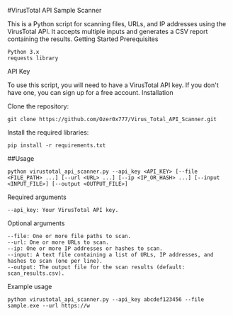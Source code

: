 #VirusTotal API Sample Scanner

This is a Python script for scanning files, URLs, and IP addresses using the VirusTotal API. It accepts multiple inputs and generates a CSV report containing the results.
Getting Started
Prerequisites

    Python 3.x
    requests library

API Key

To use this script, you will need to have a VirusTotal API key. If you don't have one, you can sign up for a free account.
Installation

  Clone the repository:

    git clone https://github.com/Ozer0x777/Virus_Total_API_Scanner.git

  Install the required libraries:

    pip install -r requirements.txt
    
    
    

##Usage

    python virustotal_api_scanner.py --api_key <API_KEY> [--file <FILE_PATH> ...] [--url <URL> ...] [--ip <IP_OR_HASH> ...] [--input <INPUT_FILE>] [--output <OUTPUT_FILE>]

Required arguments

    --api_key: Your VirusTotal API key.

Optional arguments

    --file: One or more file paths to scan.
    --url: One or more URLs to scan.
    --ip: One or more IP addresses or hashes to scan.
    --input: A text file containing a list of URLs, IP addresses, and hashes to scan (one per line).
    --output: The output file for the scan results (default: scan_results.csv).

Example usage

    python virustotal_api_scanner.py --api_key abcdef123456 --file sample.exe --url https://w
